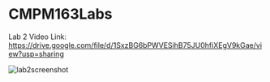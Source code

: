 # CMPM163Labs

Lab 2 Video Link:
https://drive.google.com/file/d/1SxzBG6bPWVESihB75JU0hfiXEgV9kGae/view?usp=sharing

![lab2screenshot](https://drive.google.com/uc?export=view&id=1EaoZ6V2aQ8FwHX76pnbA1w0SAQs6PEgs)
